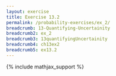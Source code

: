 ```yaml
---
layout: exercise
title: Exercise 13.2
permalink: /probability-exercises/ex_2/
breadcrumb: 13-Quantifying-Uncertainity
breadcrumb2: ex_2
breadcrumb3: 13quantifyingUncertainity
breadcrumb4: ch13ex2
breadcrumb5: ex13.2
---
```


{% include mathjax_support %}

